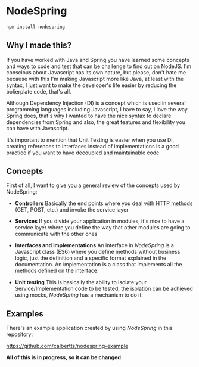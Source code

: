 # NodeSpring

```bash
npm install nodespring
```


## Why I made this?
If you have worked with Java and Spring you have learned some concepts and ways to code and test that can be challenge to find out on NodeJS.
I'm conscious about Javascript has its own nature, but please, don't hate me because with this I'm making Javascript more like Java, at least with the syntax, I just want to make the developer's life easier by reducing the bolierplate code, that's all.
 
Although Dependency Injection (DI) is a concept which is used in several programming languages including Javascript, I have to say, I love the way Spring does, that's why I wanted to have the nice syntax to declare dependencies from Spring and also, the great features and flexibility you can have with Javascript.

It's important to mention that Unit Testing is easier when you use DI, creating references to interfaces instead of implementations is a good practice if you want to have decoupled and maintainable code.


## Concepts
First of all, I want to give you a general review of the concepts used by NodeSpring:

* **Controllers**
  Basically the end points where you deal with HTTP methods (GET, POST, etc.) and invoke the service layer
  
* **Services**
  If you divide your application in modules, it's nice to have a service layer where you define the way that other modules are going to communicate with the other ones

* **Interfaces and Implementations**
  An interface in *NodeSpring* is a Javascript class (ES6) where you define methods without business logic, just the definition and a specific format explained in the documentation.
  An implementation is a class that implements all the methods defined on the interface.

* **Unit testing**
  This is basically the ability to isolate your Service/Implementation code to be tested, the isolation can be achieved using mocks, *NodeSpring* has a mechanism to do it.
  
## Examples
There's an example application created by using *NodeSpring* in this repository:

https://github.com/calbertts/nodespring-example


**All of this is in progress, so it can be changed.**
